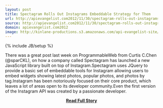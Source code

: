 ```yaml
---
layout: post
title: Spectagram Rolls Out Instagrams Embeddable Strategy for Them
url: http://apievangelist.com2012/11/30/spectagram-rolls-out-instagrams-embeddable-strategy-for-them/
source: http://apievangelist.com2012/11/30/spectagram-rolls-out-instagrams-embeddable-strategy-for-them/
domain: apievangelist.com2012
image: http://kinlane-productions.s3.amazonaws.com/api-evangelist-site/blog/Spectagram-Logo.png
---
```

{% include JB/setup %}<p>There was a great post last week on ProgrammableWeb from Curtis C.Chen (@sparCKL), on how a company called Spectagram has launched a new JavaScript library built on top of Instagram.Spectagram uses JQuery to provide a basic set of embeddable tools for Instagram allowing users to embed widgets showing latest photos, popular photos, and photos by tag.Instagram has been notoriously focused on their core product, which leaves a lot of areas open to its developer community.Even the first version of the Instagram API was created by a passionate developer.</p>
<center><p><a href="http://apievangelist.com2012/11/30/spectagram-rolls-out-instagrams-embeddable-strategy-for-them/" style='padding:25px; font-sze:18px; font-weight: bold;'>Read Full Story</a></p></center>
